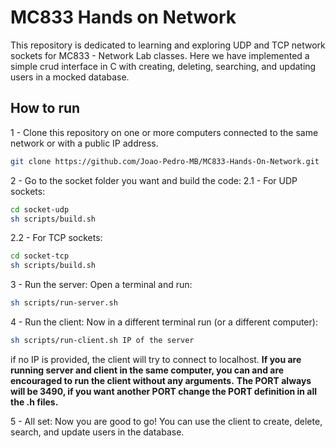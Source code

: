 # MC833 Hands on Network

This repository is dedicated to learning and exploring UDP and TCP network sockets for MC833 - Network Lab classes. Here we have implemented a simple crud interface in C with creating, deleting, searching, and updating users in a mocked database.

## How to run
1 - Clone this repository on one or more computers connected to the same network or with a public IP address.
```BASH
git clone https://github.com/Joao-Pedro-MB/MC833-Hands-On-Network.git
```
2 - Go to the socket folder you want  and build the code:
2.1 - For UDP sockets:
```BASH
cd socket-udp
sh scripts/build.sh
```

2.2 - For TCP sockets:
```BASH
cd socket-tcp
sh scripts/build.sh
```

3 - Run the server:
Open a terminal and run:
```BASH
sh scripts/run-server.sh
```

4 - Run the client:
Now in a different terminal run (or a different computer):
```BASH
sh scripts/run-client.sh IP of the server
```
if no IP is provided, the client will try to connect to localhost.
**If you are running server and client in the same computer, you can and are encouraged to run the client without any arguments.**
**The PORT always will be 3490, if you want another PORT change the PORT definition in all the .h files.**

5 - All set:
Now you are good to go! You can use the client to create, delete, search, and update users in the database.